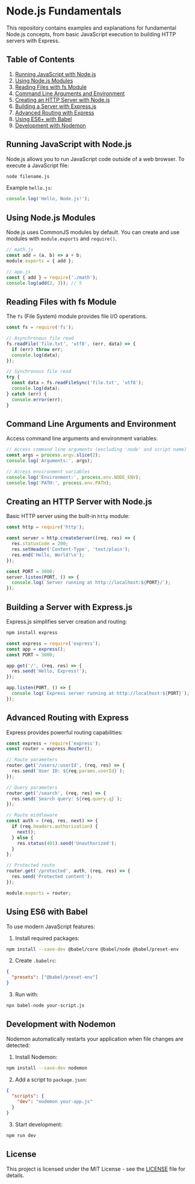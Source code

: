 # Node.js Fundamentals

This repository contains examples and explanations for fundamental Node.js concepts, from basic JavaScript execution to building HTTP servers with Express.

## Table of Contents
1. [Running JavaScript with Node.js](#running-javascript-with-nodejs)
2. [Using Node.js Modules](#using-nodejs-modules)
3. [Reading Files with fs Module](#reading-files-with-fs-module)
4. [Command Line Arguments and Environment](#command-line-arguments-and-environment)
5. [Creating an HTTP Server with Node.js](#creating-an-http-server-with-nodejs)
6. [Building a Server with Express.js](#building-a-server-with-expressjs)
7. [Advanced Routing with Express](#advanced-routing-with-express)
8. [Using ES6+ with Babel](#using-es6-with-babel)
9. [Development with Nodemon](#development-with-nodemon)

## Running JavaScript with Node.js

Node.js allows you to run JavaScript code outside of a web browser. To execute a JavaScript file:

```bash
node filename.js
```

Example `hello.js`:
```javascript
console.log('Hello, Node.js!');
```

## Using Node.js Modules

Node.js uses CommonJS modules by default. You can create and use modules with `module.exports` and `require()`.

```javascript
// math.js
const add = (a, b) => a + b;
module.exports = { add };

// app.js
const { add } = require('./math');
console.log(add(2, 3)); // 5
```

## Reading Files with fs Module

The `fs` (File System) module provides file I/O operations.

```javascript
const fs = require('fs');

// Asynchronous file read
fs.readFile('file.txt', 'utf8', (err, data) => {
  if (err) throw err;
  console.log(data);
});

// Synchronous file read
try {
  const data = fs.readFileSync('file.txt', 'utf8');
  console.log(data);
} catch (err) {
  console.error(err);
}
```

## Command Line Arguments and Environment

Access command line arguments and environment variables:

```javascript
// Access command line arguments (excluding 'node' and script name)
const args = process.argv.slice(2);
console.log('Arguments:', args);

// Access environment variables
console.log('Environment:', process.env.NODE_ENV);
console.log('PATH:', process.env.PATH);
```

## Creating an HTTP Server with Node.js

Basic HTTP server using the built-in `http` module:

```javascript
const http = require('http');

const server = http.createServer((req, res) => {
  res.statusCode = 200;
  res.setHeader('Content-Type', 'text/plain');
  res.end('Hello, World!\n');
});

const PORT = 3000;
server.listen(PORT, () => {
  console.log(`Server running at http://localhost:${PORT}/`);
});
```

## Building a Server with Express.js

Express.js simplifies server creation and routing:

```bash
npm install express
```

```javascript
const express = require('express');
const app = express();
const PORT = 3000;

app.get('/', (req, res) => {
  res.send('Hello, Express!');
});

app.listen(PORT, () => {
  console.log(`Express server running at http://localhost:${PORT}`);
});
```

## Advanced Routing with Express

Express provides powerful routing capabilities:

```javascript
const express = require('express');
const router = express.Router();

// Route parameters
router.get('/users/:userId', (req, res) => {
  res.send(`User ID: ${req.params.userId}`);
});

// Query parameters
router.get('/search', (req, res) => {
  res.send(`Search query: ${req.query.q}`);
});

// Route middleware
const auth = (req, res, next) => {
  if (req.headers.authorization) {
    next();
  } else {
    res.status(401).send('Unauthorized');
  }
};

// Protected route
router.get('/protected', auth, (req, res) => {
  res.send('Protected content');
});

module.exports = router;
```

## Using ES6 with Babel

To use modern JavaScript features:

1. Install required packages:
```bash
npm install --save-dev @babel/core @babel/node @babel/preset-env
```

2. Create `.babelrc`:
```json
{
  "presets": ["@babel/preset-env"]
}
```

3. Run with:
```bash
npx babel-node your-script.js
```

## Development with Nodemon

Nodemon automatically restarts your application when file changes are detected:

1. Install Nodemon:
```bash
npm install --save-dev nodemon
```

2. Add a script to `package.json`:
```json
{
  "scripts": {
    "dev": "nodemon your-app.js"
  }
}
```

3. Start development:
```bash
npm run dev
```

## License

This project is licensed under the MIT License - see the [LICENSE](LICENSE) file for details.
